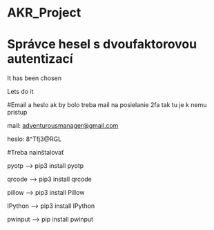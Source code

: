 # AKR_Project

# Správce hesel s dvoufaktorovou autentizací

It has been chosen

Lets do it 

#Email a heslo 
ak by bolo treba mail na posielanie 2fa tak tu je k nemu pristup 

mail: adventurousmanager@gmail.com

heslo: 8^Tfj3@RGL

#Treba nainštalovať 

pyotp --> pip3 install pyotp

qrcode --> pip3 install qrcode

pillow --> pip3 install Pillow

IPython --> pip3 install IPython

pwinput --> pip install pwinput
